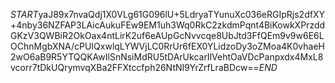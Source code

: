 $START$yaJ89x7nvaQdj1X0VLg61G096lU+5LdryaTYunuXc036eRGIpRjs2dfXY+4nby36NZFAP3LAicAukuFEw9EM1uh3Wq0RkC2zkdmPqnt4BiKowkXPrzddGKzV3QWBiR2OkOax4ntLirK2uf6eAUpGcNvvcqe8UbJtd3FfQEm9v9w6E6LOChnMgbXNA/cPUIQxwlqLYWVjLC0RrUr6fEX0YLidzoDy3oZMoa4K0vhaeH2wO6aB9R5YTQQKAwIlSnNsiMdRU5tDArUkcarIlVehtOaVDcPanpxdx4MxL8vcorr7tDkUQrymvqXBa2FFXtccfph26NtNI9YrZrfLraBDcw==$END$